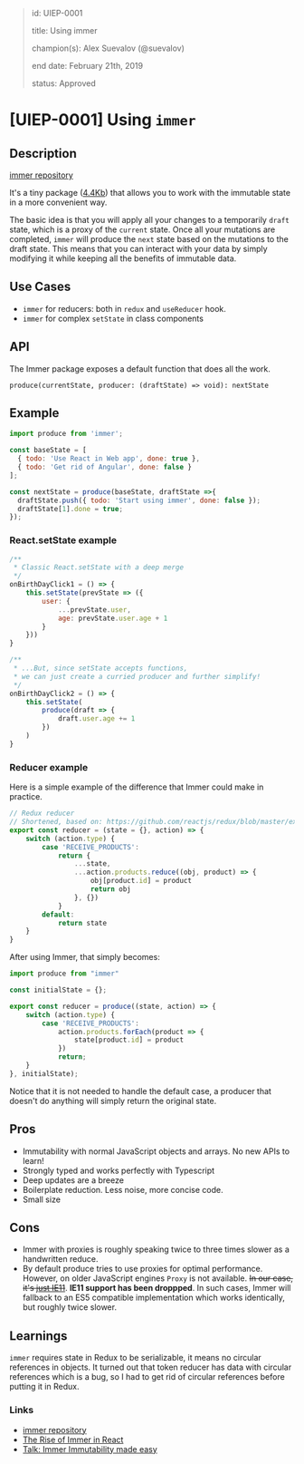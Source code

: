 > id: UIEP-0001
>
> title: Using immer
>
> champion(s): Alex Suevalov (@suevalov)
>
> end date: February 21th, 2019
>
> status: Approved

# [UIEP-0001] Using `immer`

## Description

[immer repository](https://github.com/mweststrate/immer)

It's a tiny package ([4.4Kb](https://bundlephobia.com/result?p=immer@2.0.0)) that allows you to work with the immutable state in a more convenient way.

The basic idea is that you will apply all your changes to a temporarily `draft` state, which is a proxy of the `current` state. Once all your mutations are completed, `immer` will produce the `next` state based on the mutations to the draft state. This means that you can interact with your data by simply modifying it while keeping all the benefits of immutable data.

## Use Cases

* `immer` for reducers: both in `redux` and `useReducer` hook.
* `immer` for complex `setState` in class components

##  API

The Immer package exposes a default function that does all the work.

```produce(currentState, producer: (draftState) => void): nextState```

## Example

```js
import produce from 'immer';

const baseState = [
  { todo: 'Use React in Web app', done: true },
  { todo: 'Get rid of Angular', done: false }
];

const nextState = produce(baseState, draftState =>{
  draftState.push({ todo: 'Start using immer', done: false });
  draftState[1].done = true;
});
```

### React.setState example

```js
/**
 * Classic React.setState with a deep merge
 */
onBirthDayClick1 = () => {
    this.setState(prevState => ({
        user: {
            ...prevState.user,
            age: prevState.user.age + 1
        }
    }))
}

/**
 * ...But, since setState accepts functions,
 * we can just create a curried producer and further simplify!
 */
onBirthDayClick2 = () => {
    this.setState(
        produce(draft => {
            draft.user.age += 1
        })
    )
}
```

### Reducer example

Here is a simple example of the difference that Immer could make in practice.

```js
// Redux reducer
// Shortened, based on: https://github.com/reactjs/redux/blob/master/examples/shopping-cart/src/reducers/products.js
export const reducer = (state = {}, action) => {
    switch (action.type) {
        case 'RECEIVE_PRODUCTS':
            return {
                ...state,
                ...action.products.reduce((obj, product) => {
                    obj[product.id] = product
                    return obj
                }, {})
            }
        default:
            return state
    }
}
```

After using Immer, that simply becomes:

```js
import produce from "immer"

const initialState = {};

export const reducer = produce((state, action) => {
    switch (action.type) {
        case 'RECEIVE_PRODUCTS':
            action.products.forEach(product => {
                state[product.id] = product
            })
            return;
    }
}, initialState);
```

Notice that it is not needed to handle the default case, a producer that doesn't do anything will simply return the original state.

## Pros

* Immutability with normal JavaScript objects and arrays. No new APIs to learn!
* Strongly typed and works perfectly with Typescript
* Deep updates are a breeze
* Boilerplate reduction. Less noise, more concise code.
* Small size

## Cons

* Immer with proxies is roughly speaking twice to three times slower as a handwritten reduce.
* By default produce tries to use proxies for optimal performance. However, on older JavaScript engines `Proxy` is not available. ~~In our case, it's [just IE11](https://caniuse.com/#search=Proxy)~~. **IE11 support has been droppped**. In such cases, Immer will fallback to an ES5 compatible implementation which works identically, but roughly twice slower.


## Learnings

`immer` requires state in Redux to be serializable, it means no circular references in objects. It turned out that token reducer has data with circular references which is a bug, so I had to get rid of circular references before putting it in Redux.

### Links
* [immer repository](https://github.com/mweststrate/immer)
* [The Rise of Immer in React](https://www.netlify.com/blog/2018/09/12/the-rise-of-immer-in-react/)
* [Talk: Immer Immutability made easy](https://www.youtube.com/watch?v=-gJbS7YjcSo)
